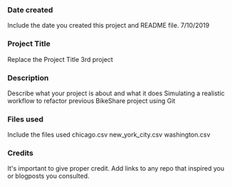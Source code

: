 ### Date created
Include the date you created this project and README file.
7/10/2019
### Project Title
Replace the Project Title
3rd project
### Description
Describe what your project is about and what it does
Simulating a realistic workflow to refactor previous BikeShare project using Git
### Files used
Include the files used
chicago.csv
new_york_city.csv
washington.csv
### Credits
It's important to give proper credit. Add links to any repo that inspired you or blogposts you consulted.
